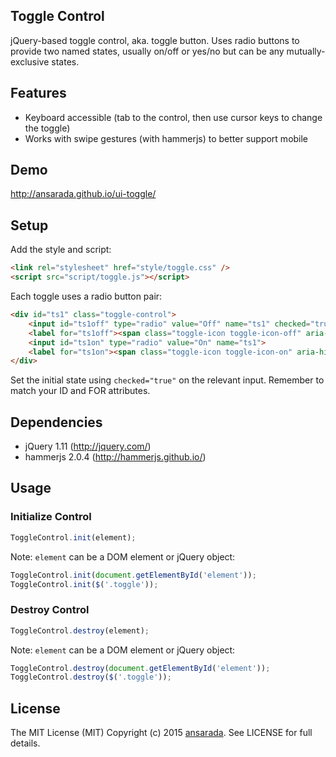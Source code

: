 Toggle Control
--------------

jQuery-based toggle control, aka. toggle button. Uses radio buttons to provide two named states, usually on/off or yes/no but can be any mutually-exclusive states.

## Features

- Keyboard accessible (tab to the control, then use cursor keys to change the toggle)
- Works with swipe gestures (with hammerjs) to better support mobile

## Demo

http://ansarada.github.io/ui-toggle/

## Setup

Add the style and script:
```html
<link rel="stylesheet" href="style/toggle.css" />
<script src="script/toggle.js"></script>
```

Each toggle uses a radio button pair:
```html
<div id="ts1" class="toggle-control">
    <input id="ts1off" type="radio" value="Off" name="ts1" checked="true">
    <label for="ts1off"><span class="toggle-icon toggle-icon-off" aria-hidden="true"></span><span>Off</span></label>
    <input id="ts1on" type="radio" value="On" name="ts1">
    <label for="ts1on"><span class="toggle-icon toggle-icon-on" aria-hidden="true"></span><span>On</span></label>
</div>
```
Set the initial state using `checked="true"` on the relevant input. Remember to match your ID and FOR attributes.

## Dependencies

- jQuery 1.11 (http://jquery.com/)
- hammerjs 2.0.4 (http://hammerjs.github.io/)

## Usage

###  Initialize Control

```javascript
ToggleControl.init(element);
```

Note: `element` can be a DOM element or jQuery object:

```javascript
ToggleControl.init(document.getElementById('element'));
ToggleControl.init($('.toggle'));
```

###  Destroy Control

```javascript
ToggleControl.destroy(element);
```

Note: `element` can be a DOM element or jQuery object:

```javascript
ToggleControl.destroy(document.getElementById('element'));
ToggleControl.destroy($('.toggle'));
```

## License

The MIT License (MIT) Copyright (c) 2015 [ansarada](http://ansarada.com/). See LICENSE for full details.
